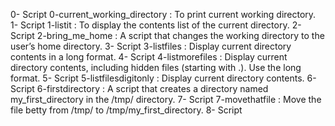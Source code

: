 0- Script 0-current_working_directory : To print current working directory.
1- Script 1-listit : To display the contents list of the current directory.
2- Script 2-bring_me_home : A script that changes the working directory to the user’s home directory.
3- Script 3-listfiles : Display current directory contents in a long format.
4- Script 4-listmorefiles : Display current directory contents, including hidden files (starting with .). Use the long format.
5- Script 5-listfilesdigitonly : Display current directory contents.
6- Script 6-firstdirectory : A script that creates a directory named my_first_directory in the /tmp/ directory.
7- Script 7-movethatfile : Move the file betty from /tmp/ to /tmp/my_first_directory.
8- Script 